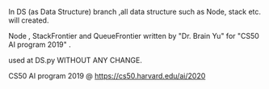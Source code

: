In DS (as Data Structure) branch ,all data structure such as Node, stack etc. will created.


 Node , StackFrontier and QueueFrontier  written by "Dr. Brain Yu" for "CS50 AI program 2019" .

 used at DS.py WITHOUT ANY CHANGE.

  CS50 AI program 2019 @ https://cs50.harvard.edu/ai/2020